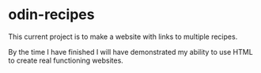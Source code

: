 # odin-recipes

This current project is to make a website with links to multiple recipes.

By the time I have finished I will have demonstrated my ability to use HTML to create real functioning websites.